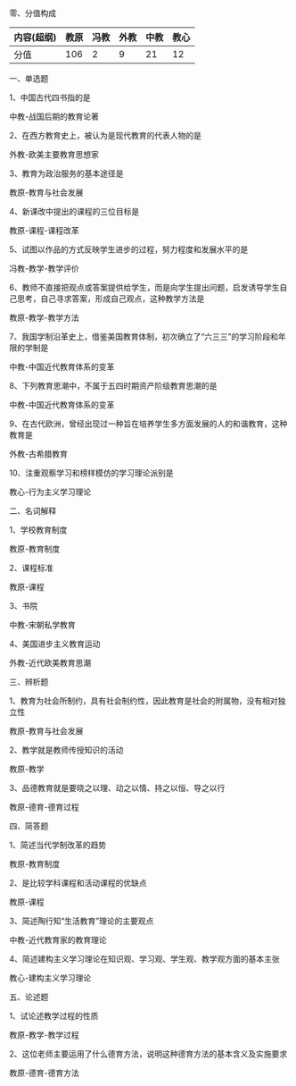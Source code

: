 零、分值构成

| 内容(超纲) | 教原 | 冯教 | 外教 | 中教 | 教心 |
| ---------- | ---- | ---- | ---- | ---- | ---- |
| 分值       | 106  | 2    | 9    | 21   | 12   |

一、单选题

1、中国古代四书指的是

中教-战国后期的教育论著

2、在西方教育史上，被认为是现代教育的代表人物的是

外教-欧美主要教育思想家

3、教育为政治服务的基本途径是

教原-教育与社会发展

4、新课改中提出的课程的三位目标是

教原-课程-课程改革

5、试图以作品的方式反映学生进步的过程，努力程度和发展水平的是

冯教-教学-教学评价

6、教师不直接把观点或答案提供给学生，而是向学生提出问题，启发诱导学生自己思考，自己寻求答案，形成自己观点，这种教学方法是

教原-教学-教学方法

7、我国学制沿革史上，借鉴美国教育体制，初次确立了“六三三”的学习阶段和年限的学制是

中教-中国近代教育体系的变革

8、下列教育思潮中，不属于五四时期资产阶级教育思潮的是

中教-中国近代教育体系的变革

9、在古代欧洲，曾经出现过一种旨在培养学生多方面发展的人的和谐教育，这种教育是

外教-古希腊教育

10、注重观察学习和榜样模仿的学习理论派别是

教心-行为主义学习理论

二、名词解释

1、学校教育制度

教原-教育制度

2、课程标准

教原-课程

3、书院

中教-宋朝私学教育

4、美国进步主义教育运动

外教-近代欧美教育思潮

三、辨析题

1、教育为社会所制约，具有社会制约性，因此教育是社会的附属物，没有相对独立性

教原-教育与社会发展

2、教学就是教师传授知识的活动

教原-教学

3、品德教育就是要晓之以理、动之以情、持之以恒、导之以行

教原-德育-德育过程

四、简答题

1、简述当代学制改革的趋势

教原-教育制度

2、是比较学科课程和活动课程的优缺点

教原-课程

3、简述陶行知“生活教育”理论的主要观点

中教-近代教育家的教育理论

4、简述建构主义学习理论在知识观、学习观、学生观、教学观方面的基本主张

教心-建构主义学习理论

五、论述题

1、试论述教学过程的性质

教原-教学-教学过程

2、这位老师主要运用了什么德育方法，说明这种德育方法的基本含义及实施要求

教原-德育-德育方法

